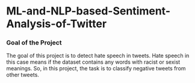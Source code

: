 # ML-and-NLP-based-Sentiment-Analysis-of-Twitter

### Goal of the Project
The goal of this project is to detect hate speech in tweets. Hate speech in this case means if the dataset contains any words with racist or sexist meanings. So, in this project, the task is to classify negative tweets from other tweets.
